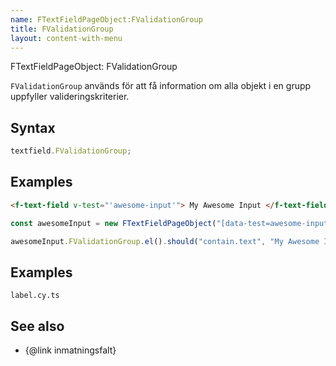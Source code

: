 ```yaml
---
name: FTextFieldPageObject:FValidationGroup
title: FValidationGroup
layout: content-with-menu
---
```


FTextFieldPageObject: FValidationGroup

`FValidationGroup` används för att få information om alla objekt i en grupp uppfyller valideringskriterier.

## Syntax

```ts
textfield.FValidationGroup;
```

## Examples

```html static
<f-text-field v-test="'awesome-input'"> My Awesome Input </f-text-field>
```

```ts
const awesomeInput = new FTextFieldPageObject("[data-test=awesome-input]");

awesomeInput.FValidationGroup.el().should("contain.text", "My Awesome Input");
```

## Examples

```import
label.cy.ts
```

## See also

-   {@link inmatningsfalt}
